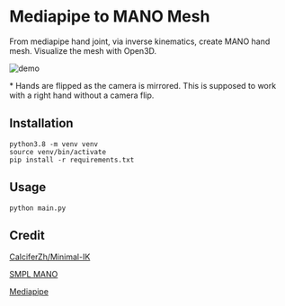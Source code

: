 # Mediapipe to MANO Mesh

From mediapipe hand joint, via inverse kinematics, create MANO hand mesh. Visualize the mesh with Open3D.

![demo](./demo.gif)

\* Hands are flipped as the camera is mirrored. This is supposed to work with a right hand without a camera flip.

## Installation

```
python3.8 -m venv venv
source venv/bin/activate
pip install -r requirements.txt

```

## Usage

```
python main.py
```

## Credit

[CalciferZh/Minimal-IK](https://github.com/CalciferZh/Minimal-IK)

[SMPL MANO](https://mano.is.tue.mpg.de/)

[Mediapipe](https://pypi.org/project/mediapipe/)
